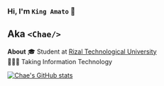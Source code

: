 ### Hi, I'm `King Amato` 👋
## Aka `<Chae/>`

<strong>About</strong>
🎓 Student at [Rizal Technological University](https://web.facebook.com/RizTechUniversity)<br/>
👩🏻‍💻 Taking Information Technology<br/>


[![Chae's GitHub stats](https://github-readme-stats.vercel.app/api?username=chaexd14&show_icons=true&theme=tokyonight)](https://github.com/anuraghazra/github-readme-stats)
